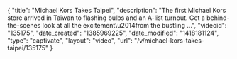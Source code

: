 {
    "title": "Michael Kors Takes Taipei",
    "description": "The first Michael Kors store arrived in Taiwan to flashing bulbs and an A-list turnout. Get a behind-the-scenes look at all the excitement\u2014from the bustling ...",
    "videoid": "135175",
    "date_created": "1385969225",
    "date_modified": "1418181124",
    "type": "captivate",
    "layout": "video",
    "url": "\/v\/michael-kors-takes-taipei\/135175"
}